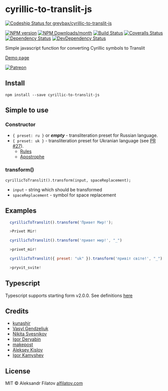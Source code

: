 # cyrillic-to-translit-js

[![Codeship Status for greybax/cyrillic-to-translit-js](https://app.codeship.com/projects/9666e180-f1e1-0136-edda-0a4322211bb2/status?branch=master)](https://app.codeship.com/projects/320439)

[![NPM version][npm-image]][npm-url]
[![NPM Downloads/month][npm-downloads-image]][npm-downloads-url]
[![Build Status][travis-image]][travis-url]
[![Coveralls Status][coveralls-image]][coveralls-url]
[![Dependency Status][depstat-image]][depstat-url]
[![DevDependency Status][depstat-dev-image]][depstat-dev-url]

[npm-url]: https://npmjs.org/package/cyrillic-to-translit-js
[npm-image]: https://img.shields.io/npm/v/cyrillic-to-translit-js.svg

[npm-downloads-url]: https://npmjs.org/package/cyrillic-to-translit-js
[npm-downloads-image]: https://img.shields.io/npm/dm/cyrillic-to-translit-js.svg

[travis-url]: https://travis-ci.org/greybax/cyrillic-to-translit-js
[travis-image]: https://travis-ci.org/greybax/cyrillic-to-translit-js.svg

[coveralls-url]: https://coveralls.io/r/greybax/cyrillic-to-translit-js
[coveralls-image]: https://img.shields.io/coveralls/greybax/cyrillic-to-translit-js.svg

[depstat-url]: https://david-dm.org/greybax/cyrillic-to-translit-js
[depstat-image]: https://david-dm.org/greybax/cyrillic-to-translit-js.svg

[depstat-dev-url]: https://david-dm.org/greybax/cyrillic-to-translit-js
[depstat-dev-image]: https://david-dm.org/greybax/cyrillic-to-translit-js/dev-status.svg


Simple javascript function for converting Cyrillic symbols to Translit

[Demo page](https://greybax.github.io/cyrillic-to-translit-js)

[![Patreon](https://c5.patreon.com/external/logo/become_a_patron_button.png)](https://www.patreon.com/bePatron?u=14980891)

## Install

`npm install --save cyrillic-to-translit-js`

## Simple to use

### Constructor

* `{ preset: ru }` or _**empty**_ - transliteration preset for Russian language.
* `{ preset: uk }` - transliteration preset for Ukranian language (see [PR #27](https://github.com/greybax/cyrillic-to-translit-js/pull/27)). 
  * [Rules](https://pasport.org.ua/vazhlivo/transliteratsiya)
  * [Apostrophe](https://uk.wikipedia.org/wiki/%D0%90%D0%BF%D0%BE%D1%81%D1%82%D1%80%D0%BE%D1%84#.D0.A2.D0.B5.D1.85.D0.BD.D1.96.D1.87.D0.BD.D1.96_.D0.BE.D1.81.D0.BE.D0.B1.D0.BB.D0.B8.D0.B2.D0.BE.D1.81.D1.82.D1.96)

### transform()

`cyrillicToTranslit().transform(input, spaceReplacement);`

* `input` - string which should be transformed
* `spaceReplacement` - symbol for space replacement

## Examples

```javascript
  cyrillicToTranslit().transform('Привет Мир!');

  >Privet Mir!
```

```javascript
  cyrillicToTranslit().transform('привет мир!', "_")

  >privet_mir!
```

```javascript
  cyrillicToTranslit({ preset: "uk" }).transform('привіт світе!', "_")

  >pryvit_svite!
```

## Typescript

Typescript supports starting form v2.0.0. See definitions [here](./CyrillicToTranslit.d.ts)

## Credits

* [kunashir](https://github.com/kunashir)
* [Vasyl Gendzeliuk](https://github.com/vasergen)
* [Nikita Svesnikov](https://github.com/nitruxa)
* [Igor Deryabin](https://github.com/ideryabin)
* [makepost](https://github.com/makepost)
* [Aleksey Kislov](https://github.com/evenfrost)
* [Igor Kamyshev](https://github.com/igorkamyshev)


## License

MIT © Aleksandr Filatov [alfilatov.com](http://alfilatov.com)
